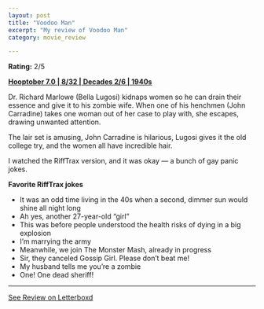 ```yaml
---
layout: post
title: "Voodoo Man"
excerpt: "My review of Voodoo Man"
category: movie_review

---
```


**Rating:** 2/5

<b><a href="https://boxd.it/pOK5i/detail" rel="nofollow">Hooptober 7.0 | 8/32 | Decades 2/6 | 1940s</a></b>

Dr. Richard Marlowe (Bella Lugosi) kidnaps women so he can drain their essence and give it to his zombie wife. When one of his henchmen (John Carradine) takes one woman out of her case to play with, she escapes, drawing unwanted attention.

The lair set is amusing, John Carradine is hilarious, Lugosi gives it the old college try, and the women all have incredible hair.

I watched the RiffTrax version, and it was okay — a bunch of gay panic jokes.

<b>Favorite RiffTrax jokes</b>
* It was an odd time living in the 40s when a second, dimmer sun would shine all night long
* Ah yes, another 27-year-old “girl”
* This was before people understood the health risks of dying in a big explosion
* I’m marrying the army
* Meanwhile, we join The Monster Mash, already in progress
* Sir, they canceled Gossip Girl. Please don’t beat me!
* My husband tells me you’re a zombie
* One! One dead sheriff!

<hr>

[See Review on Letterboxd](https://boxd.it/5N6aTt)
